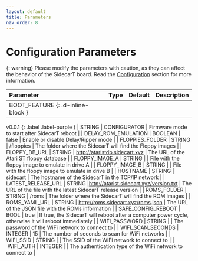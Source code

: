 ```yaml
---
layout: default
title: Parameters
nav_order: 8
---
```


# Configuration Parameters

{: warning}
Please modify the parameters with caution, as they can affect the behavior of the SidecarT board. Read the [Configuration](/configuration) section for more information.

| Parameter  | Type      | Default | Description                               |
|:-----------|:----------|:--------|:------------------------------------------|
| BOOT_FEATURE {: .d-inline-block }
v0.0.1
{: .label .label-purple }
| STRING     | CONFIGURATOR | Firmware mode to start after SidecarT reboot   |
| DELAY_ROM_EMULATION | BOOLEAN     | false | Enable or disable Delay/Ripper mode   |
| FLOPPIES_FOLDER | STRING     | /floppies | The folder where the SidecarT will find the Floppy images   |
| FLOPPY_DB_URL | STRING | http://ataristdb.sidecart.xyz | The URL of the Atari ST floppy database |
| FLOPPY_IMAGE_A | STRING     |  | File with the floppy image to emulate in drive A   |
| FLOPPY_IMAGE_B | STRING     |  | File with the floppy image to emulate in drive B   |
| HOSTNAME | STRING | sidecart | The hostname of the SidecarT in the TCP/IP network |
| LATEST_RELEASE_URL | STRING |http://atarist.sidecart.xyz/version.txt | The URL of the file with the latest SidecarT release version |
| ROMS_FOLDER | STRING | /roms | The folder where the SidecarT will find the ROM images |
| ROMS_YAML_URL | STRING | http://roms.sidecart.xyz/roms.json | The URL of the JSON file with the ROMs information |
| SAFE_CONFIG_REBOOT | BOOL | true | If true, the SidecarT will reboot after a computer power cycle, otherwise it will reboot immediately |
| WIFI_PASSWORD | STRING |  | The password of the WiFi network to connect to |
| WIFI_SCAN_SECONDS | INTEGER | 15 | The number of seconds to scan for WiFi networks |
| WIFI_SSID | STRING |  | The SSID of the WiFi network to connect to |
| WIFI_AUTH | INTEGER |  | The authentication type of the WiFi network to connect to |

